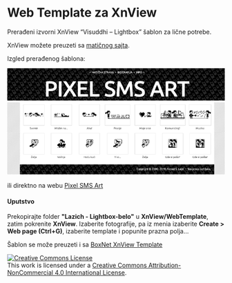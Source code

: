 # Web Template za XnView


Prerađeni izvorni XnView “Visuddhi – Lightbox” šablon za lične potrebe.

XnView možete preuzeti sa [matičnog sajta](https://www.xnview.com/en/xnview/).

Izgled prerađenog šablona:

![IDP na Free Design Group](https://github.com/Lazich/Web_Temp_XnView/blob/master/img/template-view.png)

ili direktno na webu [Pixel SMS Art](https://lazich.info/2003_2015/pixel_sms_art/index.html)

#### Uputstvo
Prekopirajte folder **"Lazich - Lightbox-belo"** u **XnView/WebTemplate**, zatim pokrenite **XnView**.
Izaberite fotografije, pa iz menia izaberite **Create > Web page (Ctrl+G)**, izaberite template i popunite prazna polja...

Šablon se može preuzeti i sa  [BoxNet XnView Template](https://app.box.com/s/d01nkqrhq31qdn2lekyk2e1of83g50ui)


<a rel="license" href="http://creativecommons.org/licenses/by-nc/4.0/"><img alt="Creative Commons License" style="border-width:0" src="https://i.creativecommons.org/l/by-nc/4.0/88x31.png" /></a><br />This work is licensed under a <a rel="license" href="http://creativecommons.org/licenses/by-nc/4.0/">Creative Commons Attribution-NonCommercial 4.0 International License</a>.
